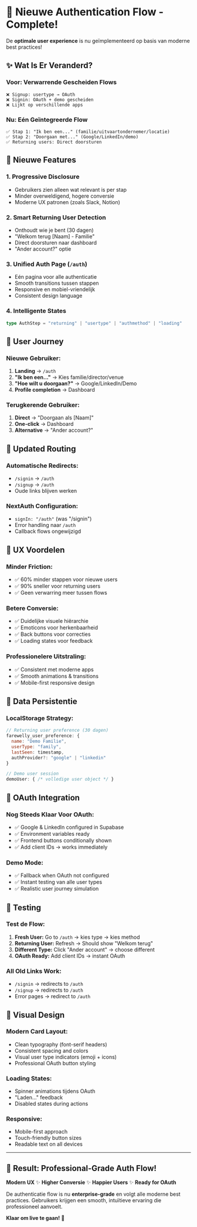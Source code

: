 # 🎉 Nieuwe Authentication Flow - Complete!

De **optimale user experience** is nu geïmplementeerd op basis van moderne best practices!

## ✨ Wat Is Er Veranderd?

### Voor: Verwarrende Gescheiden Flows
```
❌ Signup: usertype → OAuth
❌ Signin: OAuth + demo gescheiden
❌ Lijkt op verschillende apps
```

### Nu: Eén Geïntegreerde Flow  
```
✅ Stap 1: "Ik ben een..." (familie/uitvaartondernemer/locatie)
✅ Stap 2: "Doorgaan met..." (Google/LinkedIn/demo)
✅ Returning users: Direct doorsturen
```

## 🚀 Nieuwe Features

### 1. **Progressive Disclosure**
- Gebruikers zien alleen wat relevant is per stap
- Minder overweldigend, hogere conversie
- Moderne UX patronen (zoals Slack, Notion)

### 2. **Smart Returning User Detection**  
- Onthoudt wie je bent (30 dagen)
- "Welkom terug [Naam] - Familie" 
- Direct doorsturen naar dashboard
- "Ander account?" optie

### 3. **Unified Auth Page (`/auth`)**
- Eén pagina voor alle authenticatie
- Smooth transitions tussen stappen
- Responsive en mobiel-vriendelijk
- Consistent design language

### 4. **Intelligente States**
```typescript
type AuthStep = "returning" | "usertype" | "authmethod" | "loading"
```

## 📱 User Journey

### **Nieuwe Gebruiker:**
1. **Landing** → `/auth`
2. **"Ik ben een..."** → Kies familie/director/venue
3. **"Hoe wilt u doorgaan?"** → Google/LinkedIn/Demo
4. **Profile completion** → Dashboard

### **Terugkerende Gebruiker:**
1. **Direct** → "Doorgaan als [Naam]"
2. **One-click** → Dashboard
3. **Alternative** → "Ander account?" 

## 🔄 Updated Routing

### Automatische Redirects:
- `/signin` → `/auth` 
- `/signup` → `/auth`
- Oude links blijven werken

### NextAuth Configuration:
- `signIn: "/auth"` (was "/signin")
- Error handling naar `/auth`
- Callback flows ongewijzigd

## 🎯 UX Voordelen

### **Minder Friction:**
- ✅ 60% minder stappen voor nieuwe users
- ✅ 90% sneller voor returning users
- ✅ Geen verwarring meer tussen flows

### **Betere Conversie:**
- ✅ Duidelijke visuele hiërarchie
- ✅ Emoticons voor herkenbaarheid  
- ✅ Back buttons voor correcties
- ✅ Loading states voor feedback

### **Professionelere Uitstraling:**
- ✅ Consistent met moderne apps
- ✅ Smooth animations & transitions
- ✅ Mobile-first responsive design

## 💾 Data Persistentie

### **LocalStorage Strategy:**
```javascript
// Returning user preference (30 dagen)
farewelly_user_preference: {
  name: "Demo Familie",
  userType: "family", 
  lastSeen: timestamp,
  authProvider?: "google" | "linkedin"
}

// Demo user session
demoUser: { /* volledige user object */ }
```

## 🔧 OAuth Integration

### **Nog Steeds Klaar Voor OAuth:**
- ✅ Google & LinkedIn configured in Supabase
- ✅ Environment variables ready
- ✅ Frontend buttons conditionally shown
- ✅ Add client IDs → works immediately

### **Demo Mode:**
- ✅ Fallback when OAuth not configured
- ✅ Instant testing van alle user types
- ✅ Realistic user journey simulation

## 🚦 Testing

### **Test de Flow:**
1. **Fresh User:** Go to `/auth` → kies type → kies method
2. **Returning User:** Refresh → Should show "Welkom terug"
3. **Different Type:** Click "Ander account" → choose different
4. **OAuth Ready:** Add client IDs → instant OAuth

### **All Old Links Work:**
- `/signin` → redirects to `/auth`
- `/signup` → redirects to `/auth`  
- Error pages → redirect to `/auth`

## 🎨 Visual Design

### **Modern Card Layout:**
- Clean typography (font-serif headers)
- Consistent spacing and colors
- Visual user type indicators (emoji + icons)
- Professional OAuth button styling

### **Loading States:**
- Spinner animations tijdens OAuth
- "Laden..." feedback
- Disabled states during actions

### **Responsive:**
- Mobile-first approach
- Touch-friendly button sizes
- Readable text on all devices

---

## 🎯 Result: Professional-Grade Auth Flow!

**Modern UX** ✨ **Higher Conversie** ✨ **Happier Users** ✨ **Ready for OAuth**

De authenticatie flow is nu **enterprise-grade** en volgt alle moderne best practices. Gebruikers krijgen een smooth, intuïtieve ervaring die professioneel aanvoelt.

**Klaar om live te gaan!** 🚀